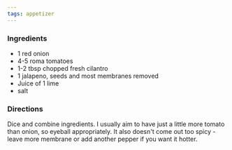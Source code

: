 ```yaml
---
tags: appetizer
---
```

### Ingredients
* 1 red onion
* 4-5 roma tomatoes
* 1-2 tbsp chopped fresh cilantro
* 1 jalapeno, seeds and most membranes removed
* Juice of 1 lime
* salt

### Directions
Dice and combine ingredients. I usually aim to have just a little more tomato than onion, so eyeball appropriately. It also doesn't come out too spicy - leave more membrane or add another pepper if you want it hotter.